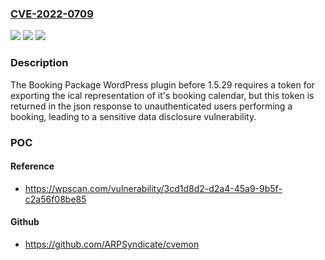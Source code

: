 ### [CVE-2022-0709](https://cve.mitre.org/cgi-bin/cvename.cgi?name=CVE-2022-0709)
![](https://img.shields.io/static/v1?label=Product&message=Booking%20Package%20%E2%80%93%20Appointment%20Booking%20Calendar%20System&color=blue)
![](https://img.shields.io/static/v1?label=Version&message=1.5.29%3C%201.5.29%20&color=brighgreen)
![](https://img.shields.io/static/v1?label=Vulnerability&message=CWE-200%20Information%20Exposure&color=brighgreen)

### Description

The Booking Package WordPress plugin before 1.5.29 requires a token for exporting the ical representation of it's booking calendar, but this token is returned in the json response to unauthenticated users performing a booking, leading to a sensitive data disclosure vulnerability.

### POC

#### Reference
- https://wpscan.com/vulnerability/3cd1d8d2-d2a4-45a9-9b5f-c2a56f08be85

#### Github
- https://github.com/ARPSyndicate/cvemon

